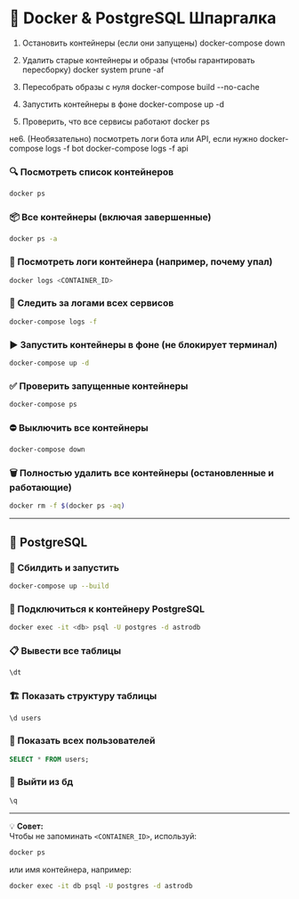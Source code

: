 # 🐳 Docker & PostgreSQL Шпаргалка

1. Остановить контейнеры (если они запущены)
docker-compose down

2. Удалить старые контейнеры и образы (чтобы гарантировать пересборку)
docker system prune -af

3. Пересобрать образы с нуля
docker-compose build --no-cache

4. Запустить контейнеры в фоне
docker-compose up -d

5. Проверить, что все сервисы работают
docker ps

не6. (Необязательно) посмотреть логи бота или API, если нужно
docker-compose logs -f bot
docker-compose logs -f api

### 🔍 Посмотреть список контейнеров
```bash
docker ps
```

### 📦 Все контейнеры (включая завершенные)
```bash
docker ps -a
```

### 📝 Посмотреть логи контейнера (например, почему упал)
```bash
docker logs <CONTAINER_ID>
```

### 📡 Следить за логами всех сервисов
```bash
docker-compose logs -f
```

### ▶️ Запустить контейнеры в фоне (не блокирует терминал)
```bash
docker-compose up -d
```

### ✅ Проверить запущенные контейнеры
```bash
docker-compose ps
```

### ⛔ Выключить все контейнеры
```bash
docker-compose down
```

### 🗑 Полностью удалить все контейнеры (остановленные и работающие)
```bash
docker rm -f $(docker ps -aq)
```

---

## 🐘 PostgreSQL

### 🔗 Сбилдить и запустить
```bash
docker-compose up --build
```

### 🔗 Подключиться к контейнеру PostgreSQL
```bash
docker exec -it <db> psql -U postgres -d astrodb
```

### 📋 Вывести все таблицы
```sql
\dt
```

### 🏗 Показать структуру таблицы
```sql
\d users
```

### 👤 Показать всех пользователей
```sql
SELECT * FROM users;
```

### 👤 Выйти из бд
```sql
\q
```

---

💡 **Совет:**  
Чтобы не запоминать `<CONTAINER_ID>`, используй:
```bash
docker ps
```
или имя контейнера, например:
```bash
docker exec -it db psql -U postgres -d astrodb
```

